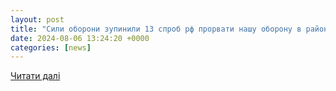 ```yaml
---
layout: post
title: "Сили оборони зупинили 13 спроб рф прорвати нашу оборону в районах Часового Яру та Іванівського"
date: 2024-08-06 13:24:20 +0000
categories: [news]
---
```


[Читати далі](https://armyinform.com.ua/2024/08/06/syly-oborony-zupynyly-13-sprob-rf-prorvaty-nashu-oboronu-v-rajonah-chasovogo-yaru-ta-ivanivskogo/)
